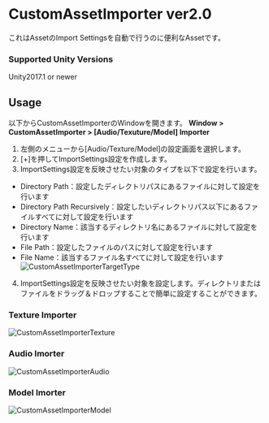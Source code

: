 # CustomAssetImporter ver2.0
これはAssetのImport Settingsを自動で行うのに便利なAssetです。
### Supported Unity Versions
Unity2017.1 or newer

## Usage
以下からCustomAssetImporterのWindowを開きます。
**Window > CustomAssetImporter > [Audio/Texuture/Model] Importer**  

1. 左側のメニューから[Audio/Texture/Model]の設定画面を選択します。
2. [+]を押してImportSettings設定を作成します。
3. ImportSettings設定を反映させたい対象のタイプを以下で設定を行います。
- Directory Path：設定したディレクトリパスにあるファイルに対して設定を行います  
- Directory Path Recursively：設定したいディレクトリパス以下にあるファイルすべてに対して設定を行います  
- Directory Name：該当するディレクトリ名にあるファイルに対して設定を行います  
- File Path：設定したファイルのパスに対して設定を行います  
- File Name：該当するファイル名すべてに対して設定を行います  
![CustomAssetImporterTargetType](https://github.com/charcolle/CustomAssetImporter/blob/master/DescFiles/customassetimporter_targettype_screenshot.png?raw=true)
4. ImportSettings設定を反映させたい対象を設定します。ディレクトリまたはファイルをドラッグ＆ドロップすることで簡単に設定することができます。

### Texture Importer
![CustomAssetImporterTexture](https://github.com/charcolle/CustomAssetImporter/blob/master/DescFiles/customassetimporter_texture_screenshot.png?raw=true)
### Audio Imorter
![CustomAssetImporterAudio](https://github.com/charcolle/CustomAssetImporter/blob/master/DescFiles/customassetimporter_screenshot.png?raw=true)
### Model Imorter
![CustomAssetImporterModel](https://github.com/charcolle/CustomAssetImporter/blob/master/DescFiles/customassetimporter_model_screenshot.png?raw=true)